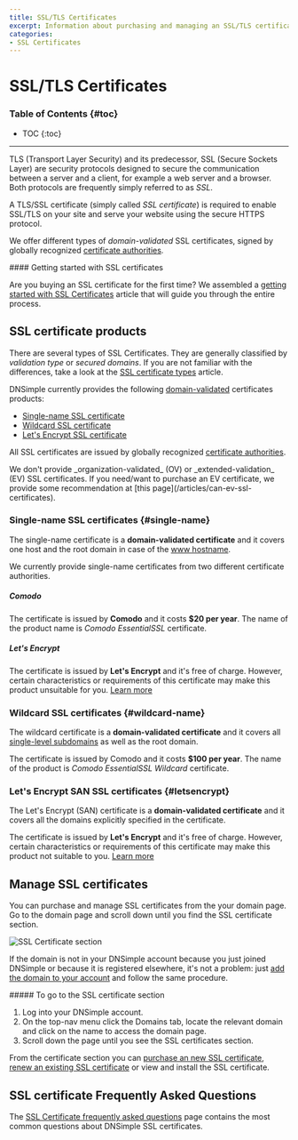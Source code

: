 ```yaml
---
title: SSL/TLS Certificates
excerpt: Information about purchasing and managing an SSL/TLS certificate with DNSimple.
categories:
- SSL Certificates
---
```


# SSL/TLS Certificates

### Table of Contents {#toc}

* TOC
{:toc}

---

TLS (Transport Layer Security) and its predecessor, SSL (Secure Sockets Layer) are security protocols designed to secure the communication between a server and a client, for example a web server and a browser. Both protocols are frequently simply referred to as _SSL_.

A TLS/SSL certificate (simply called _SSL certificate_) is required to enable SSL/TLS on your site and serve your website using the secure HTTPS protocol.

We offer different types of _domain-validated_ SSL certificates, signed by globally recognized [certificate authorities](/articles/ssl-certificate-authorities).

<callout>
#### Getting started with SSL certificates

Are you buying an SSL certificate for the first time? We assembled a [getting started with SSL Certificates](/articles/getting-started-ssl-certificates) article that will guide you through the entire process.
</callout>


## SSL certificate products

There are several types of SSL Certificates. They are generally classified by _validation type_ or _secured domains_. If you are not familiar with the differences, take a look at the [SSL certificate types](/articles/ssl-certificates-types) article.

DNSimple currently provides the following [domain-validated](/articles/ssl-certificates-email-validation) certificates products:

- [Single-name SSL certificate](#single-name)
- [Wildcard SSL certificate](#wildcard-name)
- [Let's Encrypt SSL certificate](#letsencrypt)

All SSL certificates are issued by globally recognized [certificate authorities](/articles/what-ssl-certificate-authorities).

<note>
We don't provide _organization-validated_ (OV) or _extended-validation_ (EV) SSL certificates. If you need/want to purchase an EV certificate, we provide some recommendation at [this page](/articles/can-ev-ssl-certificates).
</note>

### Single-name SSL certificates {#single-name}

The single-name certificate is a **domain-validated certificate** and it covers one host and the root domain in case of the [www hostname](/articles/ssl-certificate-names).

We currently provide single-name certificates from two different certificate authorities.

##### Comodo

The certificate is issued by **Comodo** and it costs **$20 per year**. The name of the product name is _Comodo EssentialSSL_ certificate.

##### Let's Encrypt

The certificate is issued by **Let's Encrypt** and it's free of charge. However, certain characteristics or requirements of this certificate may make this product unsuitable for you. [Learn more](/articles/letsencrypt#products)

### Wildcard SSL certificates {#wildcard-name}

The wildcard certificate is a **domain-validated certificate** and it covers all [single-level subdomains](/articles/ssl-certificate-names) as well as the root domain.

The certificate is issued by Comodo and it costs **$100 per year**. The name of the product is _Comodo EssentialSSL Wildcard_ certificate.

### Let's Encrypt SAN SSL certificates {#letsencrypt}

The Let's Encrypt (SAN) certificate is a **domain-validated certificate** and it covers all the domains explicitly specified in the certificate.

The certificate is issued by **Let's Encrypt** and it's free of charge. However, certain characteristics or requirements of this certificate may make this product not suitable to you. [Learn more](/articles/letsencrypt#products)

## Manage SSL certificates

You can purchase and manage SSL certificates from the your domain page. Go to the domain page and scroll down until you find the SSL certificate section.

![SSL Certificate section](/files/domain-ssl-certificates-section.png)

If the domain is not in your DNSimple account because you just joined DNSimple or because it is registered elsewhere, it's not a problem: just [add the domain to your account](/articles/adding-domain) and follow the same procedure.

<div class="section-steps" markdown="1">
##### To go to the SSL certificate section

1.  Log into your DNSimple account.
1.  On the top-nav menu click the <label>Domains</label> tab, locate the relevant domain and click on the name to access the domain page.
1.  Scroll down the page until you see the <label>SSL certificates</label> section.
</div>

From the certificate section you can [purchase an new SSL certificate](/articles/purchasing-ssl-certificates), [renew an existing SSL certificate](/articles/renewing-ssl-certificate) or view and install the SSL certificate.


## SSL certificate Frequently Asked Questions

The [SSL Certificate frequently asked questions](/articles/faq-ssl-certificates) page contains the most common questions about DNSimple SSL certificates.
